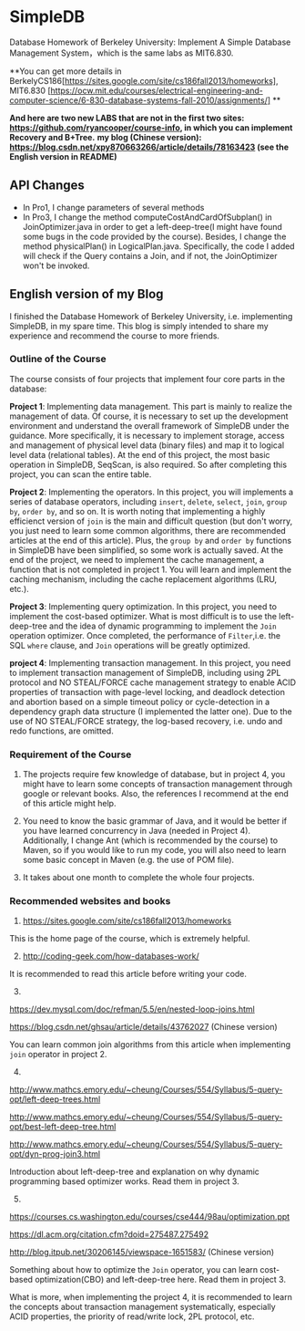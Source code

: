 # SimpleDB
Database Homework of Berkeley University: Implement A Simple Database Management System，which is the same labs as MIT6.830.

**You can get more details in BerkelyCS186[https://sites.google.com/site/cs186fall2013/homeworks], 
MIT6.830 [https://ocw.mit.edu/courses/electrical-engineering-and-computer-science/6-830-database-systems-fall-2010/assignments/] **

**And here are two new LABS that are not in the first two sites: https://github.com/ryancooper/course-info, in which you can implement Recovery and B+Tree.**
 **my blog (Chinese version): https://blog.csdn.net/xpy870663266/article/details/78163423 (see the English version in README)**
 

## API Changes
+ In Pro1, I change parameters of several methods
+ In Pro3, I change the method computeCostAndCardOfSubplan() in JoinOptimizer.java in order to get a left-deep-tree(I might have found some bugs in the code provided by the course). Besides, I change the method physicalPlan() in LogicalPlan.java. Specifically, the code I added will check if the Query contains a Join, and if not, the JoinOptimizer won't be invoked.


## English version of my Blog

I finished the Database Homework of Berkeley University, i.e. implementing SimpleDB, in my spare time. This blog is simply intended to share my experience and recommend the course to more friends.

### Outline of the Course

The course consists of four projects that implement four core parts in the database:

**Project 1**: Implementing data management. This part is mainly to realize the management of data. Of course, it is necessary to set up the development environment and understand the overall framework of SimpleDB under the guidance. More specifically, it is necessary to implement storage, access and management of physical level data (binary files) and map it to logical level data (relational tables). At the end of this project, the most basic operation in SimpleDB, SeqScan, is also required. So after completing this project, you can scan the entire table.

**Project 2**: Implementing the operators. In this project, you will implements a series of database operators, including `insert`, `delete`, `select`, `join`, `group by`, `order by`, and so on. It is worth noting that implementing a highly efficienct version of `join` is the main and difficult question (but don't worry, you just need to learn some common algorithms, there are recommended articles at the end of this article). Plus, the `group by` and `order by` functions in SimpleDB have been simplified, so some work is actually saved. At the end of the project, we need to implement the cache management, a function that is not completed in project 1. You will learn and implement the caching mechanism, including the cache replacement algorithms (LRU, etc.).

**Project 3**: Implementing query optimization. In this project, you need to implement the cost-based optimizer. What is most difficult is to use the left-deep-tree and the idea of dynamic programming to implement the `Join` operation optimizer. Once completed, the performance of `Filter`,i.e. the SQL `where` clause, and `Join` operations will be greatly optimized.


**project 4**: Implementing transaction management. In this project, you need to implement transaction management of SimpleDB, including using 2PL protocol and NO STEAL/FORCE cache management strategy to enable ACID properties of transaction with page-level locking, and deadlock detection and abortion based on a simple timeout policy or cycle-detection in a dependency graph data structure (I implemented the latter one). Due to the use of NO STEAL/FORCE strategy, the log-based recovery, i.e. undo and redo functions, are omitted.

### Requirement of the Course

1. The projects require few knowledge of database, but in project 4, you might have to learn some concepts of transaction management through google or relevant books. Also, the references I recommend at the end of this article might help.

2. You need to know the basic grammar of Java, and it would be better if you have learned concurrency in Java (needed in Project 4). Additionally, I change Ant (which is recommended by the course) to Maven, so if you would like to run my code, you will also need to learn some basic concept in Maven (e.g. the use of POM file).

3. It takes about one month to complete the whole four projects.

### Recommended websites and books

1. https://sites.google.com/site/cs186fall2013/homeworks

This is the home page of the course, which is extremely helpful.

2. http://coding-geek.com/how-databases-work/

It is recommended to read this article before writing your code.

3. 

https://dev.mysql.com/doc/refman/5.5/en/nested-loop-joins.html 

https://blog.csdn.net/ghsau/article/details/43762027 (Chinese version)


You can learn common join algorithms from this article when implementing `join` operator in project 2.


4. 

http://www.mathcs.emory.edu/~cheung/Courses/554/Syllabus/5-query-opt/left-deep-trees.html

http://www.mathcs.emory.edu/~cheung/Courses/554/Syllabus/5-query-opt/best-left-deep-tree.html

http://www.mathcs.emory.edu/~cheung/Courses/554/Syllabus/5-query-opt/dyn-prog-join3.html

Introduction about left-deep-tree and explanation on why dynamic programming based optimizer works. Read them in project 3.

5. 

https://courses.cs.washington.edu/courses/cse444/98au/optimization.ppt

https://dl.acm.org/citation.cfm?doid=275487.275492

http://blog.itpub.net/30206145/viewspace-1651583/ (Chinese version)

Something about how to optimize the `Join` operator, you can learn cost-based optimization(CBO) and left-deep-tree here. Read them in project 3.



What is more, when implementing the project 4, it is recommended to learn the concepts about transaction management systematically, especially ACID properties, the priority of read/write lock, 2PL protocol, etc.
